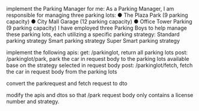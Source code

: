 implement the Parking Manager for me: As a Parking Manager, I am responsible for managing three parking lots: ● The Plaza Park (9 parking capacity) ● City Mall Garage (12 parking capacity) ● Office Tower Parking (9 parking capacity) I have employed three Parking Boys to help manage these parking lots, each utilizing a specific parking strategy:
Standard parking strategy
Smart parking strategy
Super Smart parking strategy


implement the following apis: get: /parkinglot, return all parking lots post: /parkinglot/park, park the car in request body to the parking lots available base on the strategy selected in request body post: /parkinglot/fetch, fetch the car in request body from the parking lots



convert the parkrequest and fetch request to dto


modify the apis and dtos so that /park request body only contains a license number and strategy.